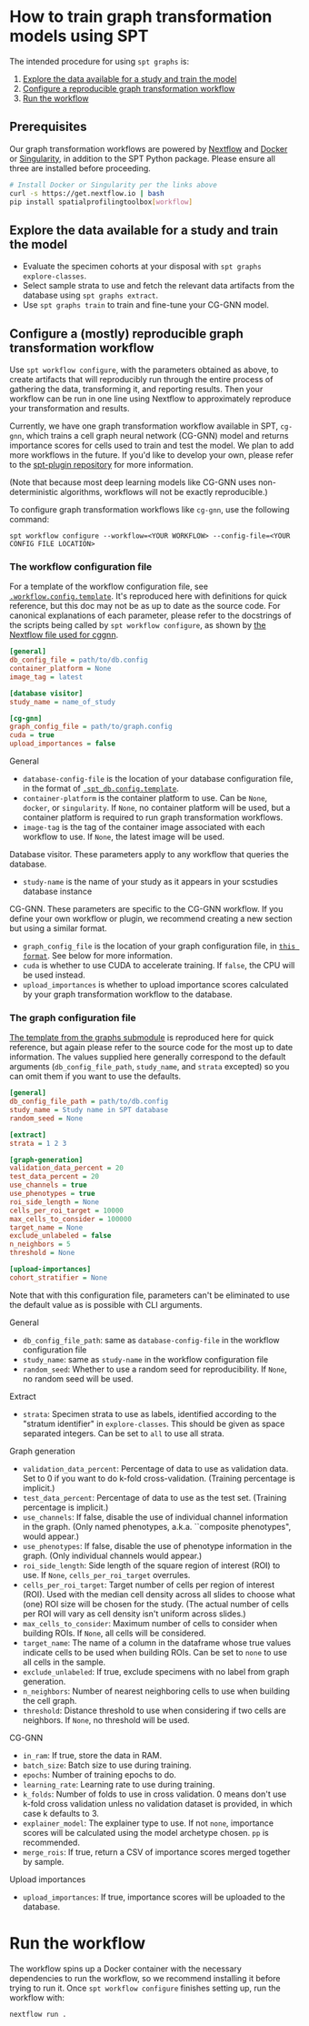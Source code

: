 # How to train graph transformation models using SPT

The intended procedure for using `spt graphs`  is:

1. [Explore the data available for a study and train the model](#explore-the-data-available-for-a-study-and-train-the-model)
2. [Configure a reproducible graph transformation workflow](#configure-a-reproducible-cggnn-workflow)
3. [Run the workflow](#run-the-workflow)

## Prerequisites

Our graph transformation workflows are powered by [Nextflow](https://www.nextflow.io/docs/latest/getstarted.html) and [Docker](https://docs.docker.com/engine/install/) or [Singularity](https://docs.sylabs.io/guides/3.0/user-guide/installation.html), in addition to the SPT Python package. Please ensure all three are installed before proceeding.
```sh
# Install Docker or Singularity per the links above
curl -s https://get.nextflow.io | bash
pip install spatialprofilingtoolbox[workflow]
```

## Explore the data available for a study and train the model

- Evaluate the specimen cohorts at your disposal with `spt graphs explore-classes`.
- Select sample strata to use and fetch the relevant data artifacts from the database using `spt graphs extract`.
- Use `spt graphs train` to train and fine-tune your CG-GNN model.

## Configure a (mostly) reproducible graph transformation workflow

Use `spt workflow configure`, with the parameters obtained as above, to create artifacts that will reproducibly run through the entire process of gathering the data, transforming it, and reporting results. Then your workflow can be run in one line using Nextflow to approximately reproduce your transformation and results.

Currently, we have one graph transformation workflow available in SPT, `cg-gnn`, which trains a cell graph neural network (CG-GNN) model and returns importance scores for cells used to train and test the model. We plan to add more workflows in the future. If you'd like to develop your own, please refer to the [spt-plugin repository](https://github.com/nadeemlab/spt-plugin) for more information.

(Note that because most deep learning models like CG-GNN uses non-deterministic algorithms, workflows will not be exactly reproducible.)

To configure graph transformation workflows like `cg-gnn`, use the following command:
```
spt workflow configure --workflow=<YOUR WORKFLOW> --config-file=<YOUR CONFIG FILE LOCATION>
```

### The workflow configuration file

For a template of the workflow configuration file, see [`.workflow.config.template`](spatialprofilingtoolbox/workflow/assets/.workflow.config.template). It's reproduced here with definitions for quick reference, but this doc may not be as up to date as the source code. For canonical explanations of each parameter, please refer to the docstrings of the scripts being called by `spt workflow configure`, as shown by [the Nextflow file used for cggnn](spatialprofilingtoolbox/workflow/assets/cggnn.nf).

```ini
[general]
db_config_file = path/to/db.config
container_platform = None
image_tag = latest

[database visitor]
study_name = name_of_study

[cg-gnn]
graph_config_file = path/to/graph.config
cuda = true
upload_importances = false
```

General
* `database-config-file` is the location of your database configuration file, in the format of [`.spt_db.config.template`](https://github.com/nadeemlab/SPT/blob/main/spatialprofilingtoolbox/workflow/assets/.spt_db.config.template).
* `container-platform` is the container platform to use. Can be `None`, `docker`, or `singularity`. If `None`, no container platform will be used, but a container platform is required to run graph transformation workflows.
* `image-tag` is the tag of the container image associated with each workflow to use. If `None`, the latest image will be used.

Database visitor. These parameters apply to any workflow that queries the database.
* `study-name` is the name of your study as it appears in your scstudies database instance

CG-GNN. These parameters are specific to the CG-GNN workflow. If you define your own workflow or plugin, we recommend creating a new section but using a similar format.
* `graph_config_file` is the location of your graph configuration file, in [`this format`](spatialprofilingtoolbox/graphs/template.config). See below for more information.
* `cuda` is whether to use CUDA to accelerate training. If `false`, the CPU will be used instead.
* `upload_importances` is whether to upload importance scores calculated by your graph transformation workflow to the database.

### The graph configuration file

[The template from the graphs submodule](spatialprofilingtoolbox/graphs/template.config) is reproduced here for quick reference, but again please refer to the source code for the most up to date information. The values supplied here generally correspond to the default arguments (`db_config_file_path`, `study_name`, and `strata` excepted) so you can omit them if you want to use the defaults.

```ini
[general]
db_config_file_path = path/to/db.config
study_name = Study name in SPT database
random_seed = None

[extract]
strata = 1 2 3

[graph-generation]
validation_data_percent = 20
test_data_percent = 20
use_channels = true
use_phenotypes = true
roi_side_length = None
cells_per_roi_target = 10000
max_cells_to_consider = 100000
target_name = None
exclude_unlabeled = false
n_neighbors = 5
threshold = None

[upload-importances]
cohort_stratifier = None
```

Note that with this configuration file, parameters can't be eliminated to use the default value as is possible with CLI arguments.

General
* `db_config_file_path`: same as `database-config-file` in the workflow configuration file
* `study_name`: same as `study-name` in the workflow configuration file
* `random_seed`: Whether to use a random seed for reproducibility. If `None`, no random seed will be used.

Extract
* `strata`: Specimen strata to use as labels, identified according to the "stratum identifier" in `explore-classes`. This should be given as space separated integers. Can be set to `all` to use all strata.

Graph generation
* `validation_data_percent`: Percentage of data to use as validation data. Set to 0 if you want to do k-fold cross-validation. (Training percentage is implicit.)
* `test_data_percent`: Percentage of data to use as the test set. (Training percentage is implicit.)
* `use_channels`: If false, disable the use of individual channel information in the graph. (Only named phenotypes, a.k.a. ``composite phenotypes", would appear.)
* `use_phenotypes`: If false, disable the use of phenotype information in the graph. (Only individual channels would appear.)
* `roi_side_length`: Side length of the square region of interest (ROI) to use. If `None`, `cells_per_roi_target` overrules.
* `cells_per_roi_target`: Target number of cells per region of interest (ROI). Used with the median cell density across all slides to choose what (one) ROI size will be chosen for the study. (The actual number of cells per ROI will vary as cell density isn't uniform across slides.)
* `max_cells_to_consider`: Maximum number of cells to consider when building ROIs. If `None`, all cells will be considered.
* `target_name`: The name of a column in the dataframe whose true values indicate cells to be used when building ROIs. Can be set to `none` to use all cells in the sample.
* `exclude_unlabeled`: If true, exclude specimens with no label from graph generation.
* `n_neighbors`: Number of nearest neighboring cells to use when building the cell graph.
* `threshold`: Distance threshold to use when considering if two cells are neighbors. If `None`, no threshold will be used.

CG-GNN
* `in_ram`: If true, store the data in RAM.
* `batch_size`: Batch size to use during training.
* `epochs`: Number of training epochs to do.
* `learning_rate`: Learning rate to use during training.
* `k_folds`: Number of folds to use in cross validation. 0 means don't use k-fold cross validation unless no validation dataset is provided, in which case k defaults to 3.
* `explainer_model`: The explainer type to use. If not `none`, importance scores will be calculated using the model archetype chosen. `pp` is recommended.
* `merge_rois`: If true, return a CSV of importance scores merged together by sample.

Upload importances
* `upload_importances`: If true, importance scores will be uploaded to the database.

# Run the workflow

The workflow spins up a Docker container with the necessary dependencies to run the workflow, so we recommend installing it before trying to run it. Once `spt workflow configure` finishes setting up, run the workflow with:

```sh
nextflow run .
```
